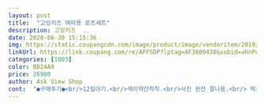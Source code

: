 ```yaml
---
layout: post 
title:  "고잉키즈 여아용 로즈세트" 
description: 고잉키즈  ..
date: 2020-06-30 15:15:36 
img: https://static.coupangcdn.com/image/product/image/vendoritem/2019/07/25/4781821382/f63fdf72-12b7-49b4-bb27-737a9617c3ab.jpg 
linkUrl: https://link.coupang.com/re/AFFSDP?lptag=AF3600438&subid=ahnPublicAsk&pageKey=222513426&itemId=697621994&vendorItemId=4781821417&traceid=V0-113-0fcf86e8405971a1 
categories: [1003] 
color: BD24A9 
price: 26900 
author: Ask View Shop 
cont:  "●구매후기●<br/>12킬아기.<br/>색이약간칙칙.<br/>사진 완전 잘나옴.<br/> 박음질굿<br/>다들 너무 귀엽다면서ㅋㅋㅋㅋ<br/>당시<br/>모델컷이 예뻐서 구입했어요<br/>몸무게 : 10 kg  10.<br/>5 kg<br/>신체사이즈 103cm 16키로<br/>아쉬운점은 다리가 종아리까지 달라붙어야<br/>이 수영복 어디가나 흔하지않아 그건 특별하니 좋았어요<br/>이런옷은 어디서냐고 물어보시더라구요^^<br/>이옷 너무 귀염져요ㅠㅠ<br/>입히고 계곡에 놀러갔는데, 시선집중 됐어요!<br/>젖으면 늘어나서 더 웃기다는.<br/> .<br/><br/>종아리가 일자핏이라 이상해요<br/>짱짱하니 좋습니다!!!^^<br/>키 : 80cm <br/>핏이 더 예쁠거같은데<br/>" 
---
```

